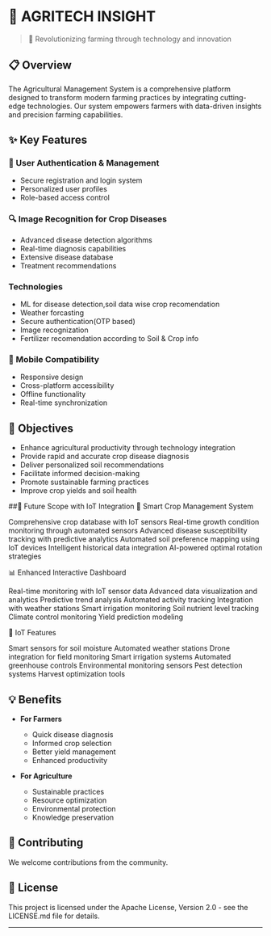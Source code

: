# 🌾 AGRITECH INSIGHT

> 🚀 Revolutionizing farming through technology and innovation

## 📋 Overview

The Agricultural Management System is a comprehensive platform designed to transform modern farming practices by integrating cutting-edge technologies. Our system empowers farmers with data-driven insights and precision farming capabilities.

## ✨ Key Features

### 🔐 User Authentication & Management
- Secure registration and login system
- Personalized user profiles
- Role-based access control

### 🔍 Image Recognition for Crop Diseases
- Advanced disease detection algorithms
- Real-time diagnosis capabilities
- Extensive disease database
- Treatment recommendations

### Technologies
- ML for disease detection,soil data wise crop recomendation
- Weather forcasting
- Secure authentication(OTP based)
- Image recognization
- Fertilizer recomendation according to Soil & Crop info

### 📱 Mobile Compatibility
- Responsive design
- Cross-platform accessibility
- Offline functionality
- Real-time synchronization

## 🎯 Objectives

- Enhance agricultural productivity through technology integration
- Provide rapid and accurate crop disease diagnosis
- Deliver personalized soil recommendations
- Facilitate informed decision-making
- Promote sustainable farming practices
- Improve crop yields and soil health

##🎯 Future Scope with IoT Integration
🌱 Smart Crop Management System

Comprehensive crop database with IoT sensors
Real-time growth condition monitoring through automated sensors
Advanced disease susceptibility tracking with predictive analytics
Automated soil preference mapping using IoT devices
Intelligent historical data integration
AI-powered optimal rotation strategies

📊 Enhanced Interactive Dashboard

Real-time monitoring with IoT sensor data
Advanced data visualization and analytics
Predictive trend analysis
Automated activity tracking
Integration with weather stations
Smart irrigation monitoring
Soil nutrient level tracking
Climate control monitoring
Yield prediction modeling

🤖 IoT Features

Smart sensors for soil moisture
Automated weather stations
Drone integration for field monitoring
Smart irrigation systems
Automated greenhouse controls
Environmental monitoring sensors
Pest detection systems
Harvest optimization tools

## 💡 Benefits

- **For Farmers**
  - Quick disease diagnosis
  - Informed crop selection
  - Better yield management
  - Enhanced productivity

- **For Agriculture**
  - Sustainable practices
  - Resource optimization
  - Environmental protection
  - Knowledge preservation


## 🤝 Contributing

We welcome contributions from the community.

## 📄 License

This project is licensed under the  Apache License, Version 2.0  - see the LICENSE.md file for details.

---
